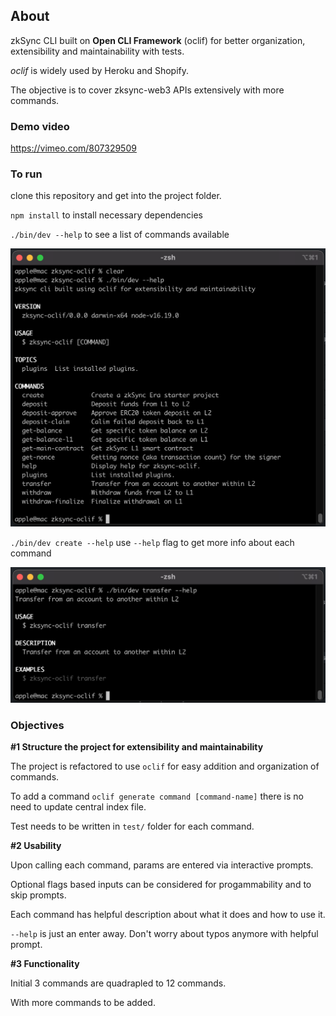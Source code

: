 ## About

zkSync CLI built on **Open CLI Framework** (oclif) for better organization, extensibility and maintainability with tests. 

_oclif_ is widely used by Heroku and Shopify. 

The objective is to cover zksync-web3 APIs extensively with more commands.

### Demo video

https://vimeo.com/807329509

### To run

clone this repository and get into the project folder.

`npm install` to install necessary dependencies

`./bin/dev --help` to see a list of commands available

![all the commands](/docs/all-commands.png)

`./bin/dev create --help` use `--help` flag to get more info about each command

![learn about each command](/docs/each-command.png)

### Objectives

**#1 Structure the project for extensibility and maintainability**

The project is refactored to use `oclif` for easy addition and organization of commands.

To add a command `oclif generate command [command-name]` there is no need to update central index file.

Test needs to be written in `test/` folder for each command.

**#2 Usability**

Upon calling each command, params are entered via interactive prompts. 

Optional flags based inputs can be considered for progammability and to skip prompts.

Each command has helpful description about what it does and how to use it.

`--help` is just an enter away. Don't worry about typos anymore with helpful prompt.

**#3 Functionality**

Initial 3 commands are quadrapled to 12 commands.

With more commands to be added.
